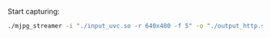 Start capturing:
```bash
./mjpg_streamer -i "./input_uvc.so -r 640x480 -f 5" -o "./output_http.so -c <user>:<pass> -port 28088"
```

